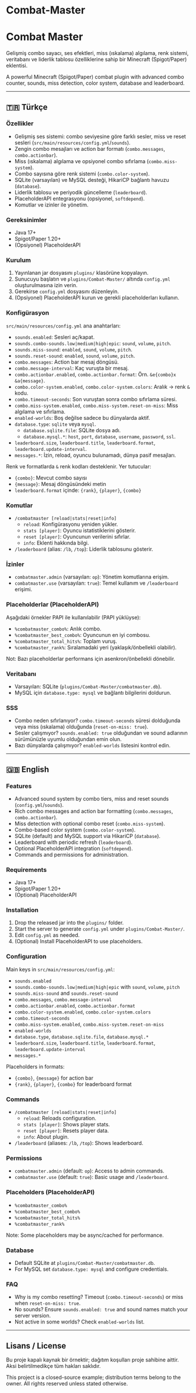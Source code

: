 # Combat-Master
# Combat Master

Gelişmiş combo sayacı, ses efektleri, miss (ıskalama) algılama, renk sistemi, veritabanı ve liderlik tablosu özelliklerine sahip bir Minecraft (Spigot/Paper) eklentisi.

A powerful Minecraft (Spigot/Paper) combat plugin with advanced combo counter, sounds, miss detection, color system, database and leaderboard.

---

## 🇹🇷 Türkçe

### Özellikler
- Gelişmiş ses sistemi: combo seviyesine göre farklı sesler, miss ve reset sesleri (`src/main/resources/config.yml`/`sounds`).
- Zengin combo mesajları ve action bar formatı (`combo.messages`, `combo.actionbar`).
- Miss (ıskalama) algılama ve opsiyonel combo sıfırlama (`combo.miss-system`).
- Combo sayısına göre renk sistemi (`combo.color-system`).
- SQLite (varsayılan) ve MySQL desteği, HikariCP bağlantı havuzu (`database`).
- Liderlik tablosu ve periyodik güncelleme (`leaderboard`).
- PlaceholderAPI entegrasyonu (opsiyonel, `softdepend`).
- Komutlar ve izinler ile yönetim.

### Gereksinimler
- Java 17+
- Spigot/Paper 1.20+
- (Opsiyonel) PlaceholderAPI

### Kurulum
1. Yayınlanan jar dosyasını `plugins/` klasörüne kopyalayın.
2. Sunucuyu başlatın ve `plugins/Combat-Master/` altında `config.yml` oluşturulmasına izin verin.
3. Gerekirse `config.yml` dosyasını düzenleyin.
4. (Opsiyonel) PlaceholderAPI kurun ve gerekli placeholderları kullanın.

### Konfigürasyon
`src/main/resources/config.yml` ana anahtarları:
- `sounds.enabled`: Sesleri aç/kapat.
- `sounds.combo-sounds.low|medium|high|epic`: `sound`, `volume`, `pitch`.
- `sounds.miss-sound`: `enabled`, `sound`, `volume`, `pitch`.
- `sounds.reset-sound`: `enabled`, `sound`, `volume`, `pitch`.
- `combo.messages`: Action bar mesaj döngüsü.
- `combo.message-interval`: Kaç vuruşta bir mesaj.
- `combo.actionbar.enabled`, `combo.actionbar.format`: Örn. `&e{combo}x &a{message}`.
- `combo.color-system.enabled`, `combo.color-system.colors`: Aralık -> renk `&` kodu.
- `combo.timeout-seconds`: Son vuruştan sonra combo sıfırlama süresi.
- `combo.miss-system.enabled`, `combo.miss-system.reset-on-miss`: Miss algılama ve sıfırlama.
- `enabled-worlds`: Boş değilse sadece bu dünyalarda aktif.
- `database.type`: `sqlite` veya `mysql`.
  - `database.sqlite.file`: SQLite dosya adı.
  - `database.mysql.*`: `host`, `port`, `database`, `username`, `password`, `ssl`.
- `leaderboard.size`, `leaderboard.title`, `leaderboard.format`, `leaderboard.update-interval`.
- `messages.*`: İzin, reload, oyuncu bulunamadı, dünya pasif mesajları.

Renk ve formatlarda `&` renk kodları desteklenir. Yer tutucular:
- `{combo}`: Mevcut combo sayısı
- `{message}`: Mesaj döngüsündeki metin
- `leaderboard.format` içinde: `{rank}`, `{player}`, `{combo}`

### Komutlar
- `/combatmaster [reload|stats|reset|info]`
  - `reload`: Konfigürasyonu yeniden yükler.
  - `stats [player]`: Oyuncu istatistiklerini gösterir.
  - `reset [player]`: Oyuncunun verilerini sıfırlar.
  - `info`: Eklenti hakkında bilgi.
- `/leaderboard` (alias: `/lb`, `/top`): Liderlik tablosunu gösterir.

### İzinler
- `combatmaster.admin` (varsayılan: `op`): Yönetim komutlarına erişim.
- `combatmaster.use` (varsayılan: `true`): Temel kullanım ve `/leaderboard` erişimi.

### Placeholderlar (PlaceholderAPI)
Aşağıdaki örnekler PAPI ile kullanılabilir (PAPI yüklüyse):
- `%combatmaster_combo%`: Anlık combo.
- `%combatmaster_best_combo%`: Oyuncunun en iyi combosu.
- `%combatmaster_total_hits%`: Toplam vuruş.
- `%combatmaster_rank%`: Sıralamadaki yeri (yaklaşık/önbellekli olabilir).

Not: Bazı placeholderlar performans için asenkron/önbellekli dönebilir.

### Veritabanı
- Varsayılan: SQLite (`plugins/Combat-Master/combatmaster.db`).
- MySQL için `database.type: mysql` ve bağlantı bilgilerini doldurun.

### SSS
- Combo neden sıfırlanıyor? `combo.timeout-seconds` süresi dolduğunda veya miss (ıskalama) olduğunda (`reset-on-miss: true`).
- Sesler çalışmıyor? `sounds.enabled: true` olduğundan ve sound adlarının sürümünüzle uyumlu olduğundan emin olun.
- Bazı dünyalarda çalışmıyor? `enabled-worlds` listesini kontrol edin.

---

## 🇬🇧 English

### Features
- Advanced sound system by combo tiers, miss and reset sounds (`config.yml`/`sounds`).
- Rich combo messages and action bar formatting (`combo.messages`, `combo.actionbar`).
- Miss detection with optional combo reset (`combo.miss-system`).
- Combo-based color system (`combo.color-system`).
- SQLite (default) and MySQL support via HikariCP (`database`).
- Leaderboard with periodic refresh (`leaderboard`).
- Optional PlaceholderAPI integration (`softdepend`).
- Commands and permissions for administration.

### Requirements
- Java 17+
- Spigot/Paper 1.20+
- (Optional) PlaceholderAPI

### Installation
1. Drop the released jar into the `plugins/` folder.
2. Start the server to generate `config.yml` under `plugins/Combat-Master/`.
3. Edit `config.yml` as needed.
4. (Optional) Install PlaceholderAPI to use placeholders.

### Configuration
Main keys in `src/main/resources/config.yml`:
- `sounds.enabled`
- `sounds.combo-sounds.low|medium|high|epic` with `sound`, `volume`, `pitch`
- `sounds.miss-sound` and `sounds.reset-sound`
- `combo.messages`, `combo.message-interval`
- `combo.actionbar.enabled`, `combo.actionbar.format`
- `combo.color-system.enabled`, `combo.color-system.colors`
- `combo.timeout-seconds`
- `combo.miss-system.enabled`, `combo.miss-system.reset-on-miss`
- `enabled-worlds`
- `database.type`, `database.sqlite.file`, `database.mysql.*`
- `leaderboard.size`, `leaderboard.title`, `leaderboard.format`, `leaderboard.update-interval`
- `messages.*`

Placeholders in formats:
- `{combo}`, `{message}` for action bar
- `{rank}`, `{player}`, `{combo}` for leaderboard format

### Commands
- `/combatmaster [reload|stats|reset|info]`
  - `reload`: Reloads configuration.
  - `stats [player]`: Shows player stats.
  - `reset [player]`: Resets player data.
  - `info`: About plugin.
- `/leaderboard` (aliases: `/lb`, `/top`): Shows leaderboard.

### Permissions
- `combatmaster.admin` (default: `op`): Access to admin commands.
- `combatmaster.use` (default: `true`): Basic usage and `/leaderboard`.

### Placeholders (PlaceholderAPI)
- `%combatmaster_combo%`
- `%combatmaster_best_combo%`
- `%combatmaster_total_hits%`
- `%combatmaster_rank%`

Note: Some placeholders may be async/cached for performance.

### Database
- Default SQLite at `plugins/Combat-Master/combatmaster.db`.
- For MySQL set `database.type: mysql` and configure credentials.

### FAQ
- Why is my combo resetting? Timeout (`combo.timeout-seconds`) or miss when `reset-on-miss: true`.
- No sounds? Ensure `sounds.enabled: true` and sound names match your server version.
- Not active in some worlds? Check `enabled-worlds` list.

---

## Lisans / License
Bu proje kapalı kaynak bir örnektir; dağıtım koşulları proje sahibine aittir. Aksi belirtilmedikçe tüm hakları saklıdır.

This project is a closed-source example; distribution terms belong to the owner. All rights reserved unless stated otherwise.

